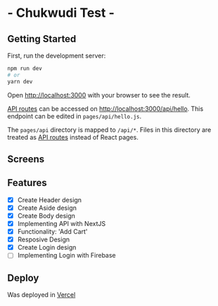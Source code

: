 # - Chukwudi Test -
## Getting Started

First, run the development server:

```bash
npm run dev
# or
yarn dev
```

Open [http://localhost:3000](http://localhost:3000) with your browser to see the result.



[API routes](https://nextjs.org/docs/api-routes/introduction) can be accessed on [http://localhost:3000/api/hello](http://localhost:3000/api/hello). This endpoint can be edited in `pages/api/hello.js`.

The `pages/api` directory is mapped to `/api/*`. Files in this directory are treated as [API routes](https://nextjs.org/docs/api-routes/introduction) instead of React pages.

## Screens


## Features

- [x] Create Header design
- [x] Create Aside design
- [x] Create Body design
- [x] Implementing API with NextJS
- [x] Functionality: 'Add Cart'
- [x] Resposive Design
- [x] Create Login design
- [ ] Implementing Login with Firebase

## Deploy

Was deployed in [Vercel]()
